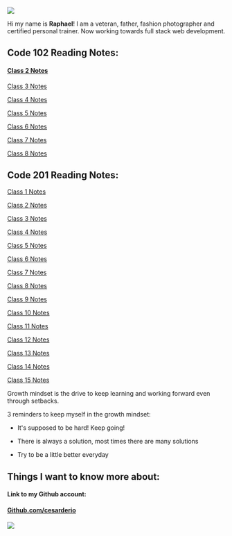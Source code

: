 
  
![](https://ca.slack-edge.com/T039KG69K-U0404KAM68Y-c572e8c6c92c-512)


Hi my name is **Raphael**! I am a veteran, father, fashion photographer and certified personal trainer. Now working towards full stack web development.

## Code 102 Reading Notes:


#### [Class 2 Notes](/102-reading-notes/class2.md)

[Class 3 Notes](/102-reading-notes/class3.md)

[Class 4 Notes](/102-reading-notes/class4.md)

[Class 5 Notes](/102-reading-notes/class5.md)

[Class 6 Notes](/102-reading-notes/class6.md)

[Class 7 Notes](/102-reading-notes/class7.md)

[Class 8 Notes](/102-reading-notes/class8.md)


## Code 201 Reading Notes:


[Class 1 Notes](/201-reading-notes/class-01.md)

[Class 2 Notes](/201-reading-notes/class-02.md)

[Class 3 Notes](/201-reading-notes/class-03.md)

[Class 4 Notes](/201-reading-notes/class-04.md)

[Class 5 Notes](/201-reading-notes/class-05.md)

[Class 6 Notes](/201-reading-notes/class-06.md)

[Class 7 Notes](/201-reading-notes/class-07.md)

[Class 8 Notes](/201-reading-notes/class-08.md)

[Class 9 Notes](/201-reading-notes/class-09.md)

[Class 10 Notes](/201-reading-notes/class-10.md)

[Class 11 Notes](/201-reading-notes/class-11.md)

[Class 12 Notes](/201-reading-notes/class-12.md)

[Class 13 Notes](/201-reading-notes/class-13.md)

[Class 14 Notes](/201-reading-notes/class-14.md)

[Class 15 Notes](/201-reading-notes/class-15.md)






  

Growth mindset is the drive to keep learning and working forward even through setbacks.

3 reminders to keep myself in the growth mindset:

* It's supposed to be hard! Keep going!
  
* There is always a solution, most times there are many solutions
  
* Try to be a little better everyday


## Things I want to know more about:



#### Link to my Github account: 
#### [Github.com/cesarderio](https://github.com/cesarderio)

![](https://1000logos.net/wp-content/uploads/2018/11/GitHub-logo-500x289.jpg)

